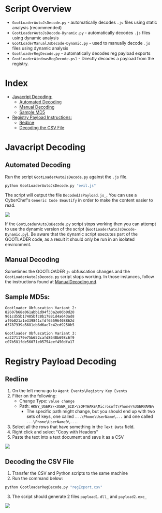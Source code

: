 # Script Overview

- `GootLoaderAutoJsDecode.py` - automatically decodes `.js` files using static analysis (recommended)
- `GootLoaderAutoJsDecode-Dynamic.py` - automatically decodes `.js` files using dynamic analysis
- `GootLoaderManualJsDecode-Dynamic.py` - used to manually decode `.js` files using dynamic analysis
- `GootloaderRegDecode.py` - automatically decodes reg payload exports
- `GootloaderWindowsRegDecode.ps1` - Directly decodes a payload from the registry. 

# Index

- [Javacript Decoding:](#javacript-decoding)
  * [Automated Decoding](#automated-decoding)
  * [Manual Decoding](#manual-decoding)
  * [Sample MD5](#sample-js-md5)
- [Registry Payload Instructions:](#registry-payload-decoding)
  * [Redline](#redline)
  * [Decoding the CSV File](#decoding-the-csv-file)


# Javacript Decoding


## Automated Decoding
Run the script `GootLoaderAutoJsDecode.py` against the `.js` file.

```bash
python GootLoaderAutoJsDecode.py "evil.js"
```

The script will output the file `DecodedJsPayload.js_`. You can use a CyberChef's `Generic Code Beautify` in order to make the content easier to read.

![](rsc/dfvdfvdfvdf.png)

If the `GootLoaderAutoJsDecode.py` script stops working then you can attempt to use the dynamic version of the script (`GootLoaderAutoJsDecode-Dynamic.py`). Be aware that the dynamic script executes part of the GOOTLADER code, as a result it should only be run in an isolated environment.

## Manual Decoding
Sometimes the GOOTLOADER `js` obfuscation changes and the `GootLoaderAutoJsDecode.py` script stops working. In those instances, follow the instructions found at [ManualDecoding.md](ManualDecoding.md).

## Sample MD5s:

```
Gootloader Obfuscation Variant 2:
82607b68e061abb1d94f33a2e06b0d20
961cd55b17485bfc8b17881d4a643ad8
af9b021a1e339841cfdf65596408862d
d3787939a5681cb6d6ac7c42cd9250b5

Gootloader Obfuscation Variant 3:
ea2271179e75b652cafd8648b698c6f9
c07b581fde56071e05754eef450dfa17
```

# Registry Payload Decoding

## Redline

1. On the left menu go to `Agent Events\Registry Key Events`
2. Filter on the following:
   * Change Type: `value change`
   * Path: `HKEY_USERS\<USER_SID>\SOFTWARE\Microsoft\Phone\%USERNAME%`
      * The specific path might change, but you should end up with two sets of keys, one called `...\Phone\UserName\...` and one called `...\Phone\UserName0\...`.
3. Select all the rows that have something in the `Text Data` field. 
4. Right click and select "Copy with Headers"
5. Paste the text into a text document and save it as a CSV

![](rsc/lghxCwwMdC.png)

## Decoding the CSV File

1. Transfer the CSV and Python scripts to the same machine
2. Run the command below:

```bash
python GootloaderRegDecode.py "regExport.csv"
```
3. The script should generate 2 files `payload1.dll_` and `payload2.exe_`


![](rsc/scdrfvfdd43.png)
